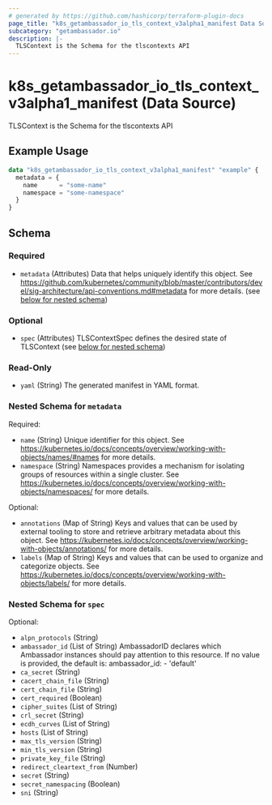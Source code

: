 ```yaml
---
# generated by https://github.com/hashicorp/terraform-plugin-docs
page_title: "k8s_getambassador_io_tls_context_v3alpha1_manifest Data Source - terraform-provider-k8s"
subcategory: "getambassador.io"
description: |-
  TLSContext is the Schema for the tlscontexts API
---
```


# k8s_getambassador_io_tls_context_v3alpha1_manifest (Data Source)

TLSContext is the Schema for the tlscontexts API

## Example Usage

```terraform
data "k8s_getambassador_io_tls_context_v3alpha1_manifest" "example" {
  metadata = {
    name      = "some-name"
    namespace = "some-namespace"
  }
}
```

<!-- schema generated by tfplugindocs -->
## Schema

### Required

- `metadata` (Attributes) Data that helps uniquely identify this object. See https://github.com/kubernetes/community/blob/master/contributors/devel/sig-architecture/api-conventions.md#metadata for more details. (see [below for nested schema](#nestedatt--metadata))

### Optional

- `spec` (Attributes) TLSContextSpec defines the desired state of TLSContext (see [below for nested schema](#nestedatt--spec))

### Read-Only

- `yaml` (String) The generated manifest in YAML format.

<a id="nestedatt--metadata"></a>
### Nested Schema for `metadata`

Required:

- `name` (String) Unique identifier for this object. See https://kubernetes.io/docs/concepts/overview/working-with-objects/names/#names for more details.
- `namespace` (String) Namespaces provides a mechanism for isolating groups of resources within a single cluster. See https://kubernetes.io/docs/concepts/overview/working-with-objects/namespaces/ for more details.

Optional:

- `annotations` (Map of String) Keys and values that can be used by external tooling to store and retrieve arbitrary metadata about this object. See https://kubernetes.io/docs/concepts/overview/working-with-objects/annotations/ for more details.
- `labels` (Map of String) Keys and values that can be used to organize and categorize objects. See https://kubernetes.io/docs/concepts/overview/working-with-objects/labels/ for more details.


<a id="nestedatt--spec"></a>
### Nested Schema for `spec`

Optional:

- `alpn_protocols` (String)
- `ambassador_id` (List of String) AmbassadorID declares which Ambassador instances should pay attention to this resource. If no value is provided, the default is: ambassador_id: - 'default'
- `ca_secret` (String)
- `cacert_chain_file` (String)
- `cert_chain_file` (String)
- `cert_required` (Boolean)
- `cipher_suites` (List of String)
- `crl_secret` (String)
- `ecdh_curves` (List of String)
- `hosts` (List of String)
- `max_tls_version` (String)
- `min_tls_version` (String)
- `private_key_file` (String)
- `redirect_cleartext_from` (Number)
- `secret` (String)
- `secret_namespacing` (Boolean)
- `sni` (String)
